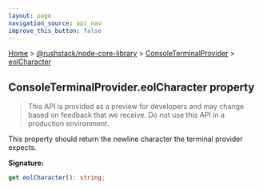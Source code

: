 ```yaml
---
layout: page
navigation_source: api_nav
improve_this_button: false
---
```



[Home](./index.md) &gt; [@rushstack/node-core-library](./node-core-library.md) &gt; [ConsoleTerminalProvider](./node-core-library.consoleterminalprovider.md) &gt; [eolCharacter](./node-core-library.consoleterminalprovider.eolcharacter.md)

## ConsoleTerminalProvider.eolCharacter property

> This API is provided as a preview for developers and may change based on feedback that we receive. Do not use this API in a production environment.
>

This property should return the newline character the terminal provider expects.

<b>Signature:</b>

```typescript
get eolCharacter(): string;
```
